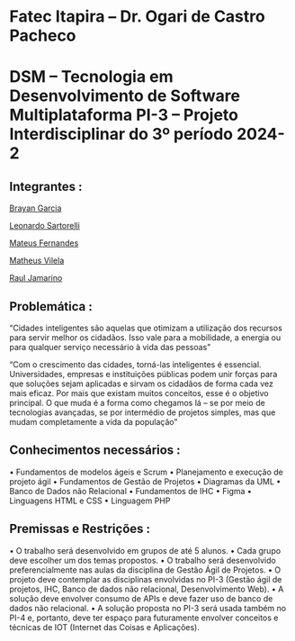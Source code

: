 # Fatec Itapira – Dr. Ogari de Castro Pacheco
# DSM – Tecnologia em Desenvolvimento de Software Multiplataforma PI-3 – Projeto Interdisciplinar do 3º período 2024-2
          

## Integrantes :

[Brayan Garcia](https://github.com/BrayanDG)

[Leonardo Sartorelli](https://github.com/leosartorelli1)

[Mateus Fernandes](https://github.com/mateusfsan)

[Matheus Vilela](https://github.com/MSVilela)

[Raul Jamarino](https://github.com/rjamarino)

## Problemática :

“Cidades inteligentes são aquelas que otimizam a utilização dos recursos para servir melhor os cidadãos. Isso vale para a mobilidade, a energia ou para qualquer serviço necessário à vida das pessoas” 

“Com o crescimento das cidades, torná-las inteligentes é essencial. Universidades, empresas e instituições públicas podem unir forças para que soluções sejam aplicadas e sirvam os cidadãos de forma cada vez mais eficaz.
Por mais que existam muitos conceitos, esse é o objetivo principal. O que muda é a forma como chegamos lá – se por meio de tecnologias avançadas, se por intermédio de projetos simples, mas que mudam completamente a vida da população” 

## Conhecimentos necessários :

•	Fundamentos de modelos ágeis e Scrum
•	Planejamento e execução de projeto ágil
•	Fundamentos de Gestão de Projetos
•	Diagramas da UML
•	Banco de Dados não Relacional
•	Fundamentos de IHC
•	Figma
•	Linguagens HTML e CSS
•	Linguagem PHP

## Premissas e Restrições : 

•	O trabalho será desenvolvido em grupos de até 5 alunos.
•	Cada grupo deve escolher um dos temas propostos.
•	O trabalho será desenvolvido preferencialmente nas aulas da disciplina de Gestão Ágil de Projetos.
•	O projeto deve contemplar as disciplinas envolvidas no PI-3 (Gestão ágil de projetos, IHC, Banco de dados não relacional, Desenvolvimento Web).
•	A solução deve envolver consumo de APIs e deve fazer uso de banco de dados não relacional.
•	A solução proposta no PI-3 será usada também no PI-4 e, portanto, deve ter espaço para futuramente envolver conceitos e técnicas de IOT (Internet das Coisas e Aplicações).






